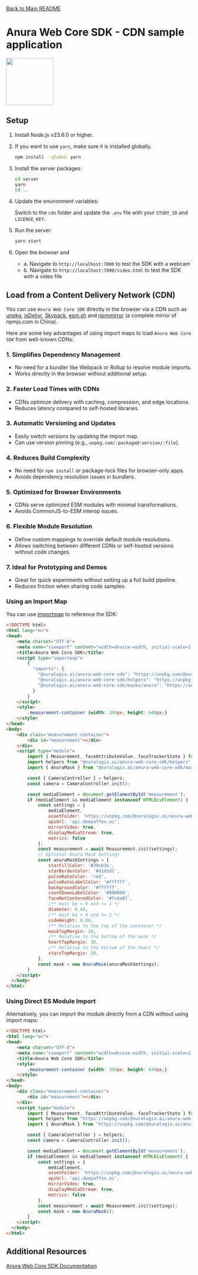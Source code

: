 [Back to Main README](../README.md)

# Anura Web Core SDK - CDN sample application

<img src="../shared/anura-web-core-sdk.svg" width="128"/>

## Setup

1. Install Node.js v23.6.0 or higher.

2. If you want to use `yarn`, make sure it is installed globally.

    ```bash
    npm install --global yarn
    ```

3. Install the server packages:

    ```bash
    cd server
    yarn
    cd ..
    ```

4. Update the environment variables:

    Switch to the `cdn` folder and update the `.env` file with your `STUDY_ID` and
    `LICENSE_KEY`.

5. Run the server:

    ```bash
    yarn start
    ```

6. Open the browser and
    - a. Navigate to `http://localhost:7000` to test the SDK with a webcam
    - b. Navigate to `http://localhost:7000/video.html` to test the SDK with
    a video file

## Load from a Content Delivery Network (CDN)

You can use `Anura Web Core SDK` directly in the browser via a CDN such as
 [unpkg](https://www.unpkg.com/), [jsDelivr](https://www.jsdelivr.com/),
 [Skypack](https://www.skypack.dev/), [esm.sh](https://esm.sh/) and
 [npmmirror](https://npmmirror.com/) (a complete mirror of npmjs.com in China).

 Here are some key advantages of using import maps to load
`Anura Web Core SDK` from well-known CDNs:

### 1. Simplifies Dependency Management

- No need for a bundler like Webpack or Rollup to resolve module imports.
- Works directly in the browser without additional setup.

### 2. Faster Load Times with CDNs

- CDNs optimize delivery with caching, compression, and edge locations.
- Reduces latency compared to self-hosted libraries.

### 3. Automatic Versioning and Updates

- Easily switch versions by updating the import map.
- Can use version pinning (e.g., `unpkg.com/:package@:version/:file`).

### 4. Reduces Build Complexity

- No need for `npm install` or package-lock files for browser-only apps.
- Avoids dependency resolution issues in bundlers.

### 5. Optimized for Browser Environments

- CDNs serve optimized ESM modules with minimal transformations.
- Avoids CommonJS-to-ESM interop issues.

### 6. Flexible Module Resolution

- Define custom mappings to override default module resolutions.
- Allows switching between different CDNs or self-hosted versions without code
changes.

### 7. Ideal for Prototyping and Demos

- Great for quick experiments without setting up a full build pipeline.
- Reduces friction when sharing code samples.

### Using an Import Map

You can use [importmap](https://developer.mozilla.org/en-US/docs/Web/HTML/Element/script/type/importmap)
to reference the SDK:

```html
<!DOCTYPE html>
<html lang="en">
<head>
    <meta charset="UTF-8">
    <meta name="viewport" content="width=device-width, initial-scale=1.0">
    <title>Anura Web Core SDK</title>
    <script type="importmap">
        {
          "imports": {
            "@nuralogix.ai/anura-web-core-sdk": "https://unpkg.com/@nuralogix.ai/anura-web-core-sdk",
            "@nuralogix.ai/anura-web-core-sdk/helpers": "https://unpkg.com/@nuralogix.ai/anura-web-core-sdk/lib/helpers/index.min.mjs",
            "@nuralogix.ai/anura-web-core-sdk/masks/anura": "https://unpkg.com/@nuralogix.ai/anura-web-core-sdk/lib/masks/anura/index.mjs"
          }
        }
    </script>
    <style>
        .measurement-container {width: 360px; height: 640px;}
    </style>
</head>
<body>
    <div class="measurement-container">
        <div id="measurement"></div>
    </div>
    <script type="module">
        import { Measurement, faceAttributeValue, faceTrackerState } from '@nuralogix.ai/anura-web-core-sdk';
        import helpers from "@nuralogix.ai/anura-web-core-sdk/helpers";
        import { AnuraMask } from "@nuralogix.ai/anura-web-core-sdk/masks/vital";

        const { CameraController } = helpers;
        const camera = CameraController.init();

        const mediaElement = document.getElementById('measurement');
        if (mediaElement && mediaElement instanceof HTMLDivElement) {
            const settings = {
                mediaElement,
                assetFolder: 'https://unpkg.com/@nuralogix.ai/anura-web-core-sdk/lib/assets',
                apiUrl: 'api.deepaffex.ai',
                mirrorVideo: true,
                displayMediaStream: true,
                metrics: false
            };
            const measurement = await Measurement.init(settings);
            // Optional Anura Mask Settings
            const anuraMaskSettings = {
                starFillColor: '#39cb3a',
                starBorderColor: '#d1d1d1',
                pulseRateColor: 'red',
                pulseRateLabelColor: '#ffffff',
                backgroundColor: '#ffffff',
                countDownLabelColor: '#000000',
                faceNotCenteredColor: '#fc6a0f',
                /** must be > 0 and <= 1 */
                diameter: 0.44,
                /** must be > 0 and <= 1 */
                sideHeight: 0.06,
                /** Relative to the top of the container */
                maskTopMargin: 10,
                /** Relative to the bottom of the mask */
                heartTopMargin: 30,
                /** Relative to the bottom of the heart */
                starsTopMargin: 20,
            };
            const mask = new AnuraMask(anuraMaskSettings);
        }
    </script>
  </body>
</html>
```

### Using Direct ES Module Import

Alternatively, you can import the module directly from a CDN without using
import maps:

```html
<!DOCTYPE html>
<html lang="en">
<head>
    <meta charset="UTF-8">
    <meta name="viewport" content="width=device-width, initial-scale=1.0">
    <title>Anura Web Core SDK</title>
    <style>
        .measurement-container {width: 360px; height: 640px;}
    </style>
</head>
<body>
    <div class="measurement-container">
        <div id="measurement"></div>
    </div>
    <script type="module">
        import { Measurement, faceAttributeValue, faceTrackerState } from 'https://unpkg.com/@nuralogix.ai/anura-web-core-sdk/lib/index.min.mjs';
        import helpers from "https://unpkg.com/@nuralogix.ai/anura-web-core-sdk/lib/helpers/index.min.mjs";
        import { AnuraMask } from "https://unpkg.com/@nuralogix.ai/anura-web-core-sdk/lib/masks/anura/index.mjs";

        const { CameraController } = helpers;
        const camera = CameraController.init();

        const mediaElement = document.getElementById('measurement');
        if (mediaElement && mediaElement instanceof HTMLDivElement) {
            const settings = {
                mediaElement,
                assetFolder: 'https://unpkg.com/@nuralogix.ai/anura-web-core-sdk/lib/assets',
                apiUrl: 'api.deepaffex.ai',
                mirrorVideo: true,
                displayMediaStream: true,
                metrics: false
            };
            const measurement = await Measurement.init(settings);
            const mask = new AnuraMask();
        }
    </script>
  </body>
</html>
```

## Additional Resources

[Anura Web Core SDK Documentation](https://docs.deepaffex.ai/web-core)
